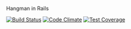 Hangman in Rails

[![Build Status](https://travis-ci.org/samrussell-ps/rails-hangman.svg?branch=master)](https://travis-ci.org/samrussell-ps/rails-hangman)
[![Code Climate](https://codeclimate.com/github/samrussell-ps/rails-hangman/badges/gpa.svg)](https://codeclimate.com/github/samrussell-ps/rails-hangman)
[![Test Coverage](https://codeclimate.com/github/samrussell-ps/rails-hangman/badges/coverage.svg)](https://codeclimate.com/github/samrussell-ps/rails-hangman/coverage)
